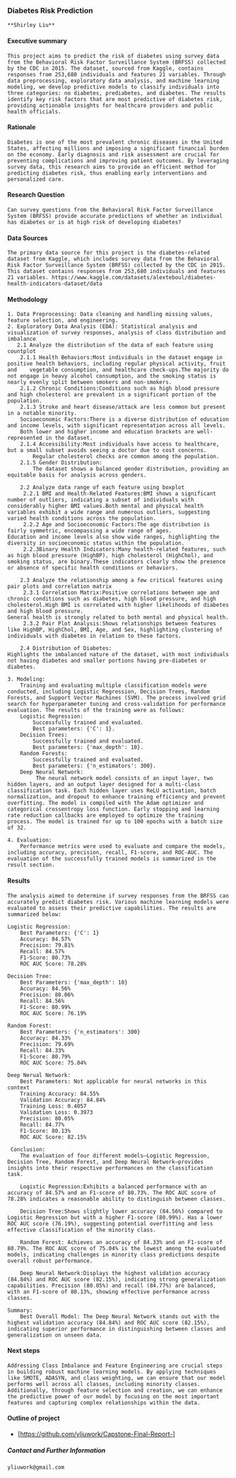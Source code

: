 ### Diabetes Risk Prediction

    **Shirley Liu**

#### Executive summary
    This project aims to predict the risk of diabetes using survey data from the Behavioral Risk Factor Surveillance System (BRFSS) collected by the CDC in 2015. The dataset, sourced from Kaggle, contains responses from 253,680 individuals and features 21 variables. Through data preprocessing, exploratory data analysis, and machine learning modeling, we develop predictive models to classify individuals into three categories: no diabetes, prediabetes, and diabetes. The results identify key risk factors that are most predictive of diabetes risk, providing actionable insights for healthcare providers and public health officials.

#### Rationale
    Diabetes is one of the most prevalent chronic diseases in the United States, affecting millions and imposing a significant financial burden on the economy. Early diagnosis and risk assessment are crucial for preventing complications and improving patient outcomes. By leveraging survey data, this research aims to provide an efficient method for predicting diabetes risk, thus enabling early interventions and personalized care.

#### Research Question
    Can survey questions from the Behavioral Risk Factor Surveillance System (BRFSS) provide accurate predictions of whether an individual has diabetes or is at high risk of developing diabetes?

#### Data Sources
    The primary data source for this project is the diabetes-related dataset from Kaggle, which includes survey data from the Behavioral Risk Factor Surveillance System (BRFSS) collected by the CDC in 2015. This dataset contains responses from 253,680 individuals and features 21 variables. https://www.kaggle.com/datasets/alexteboul/diabetes-health-indicators-dataset/data

#### Methodology
    1. Data Preprocessing: Data cleaning and handling missing values, feature selection, and engineering.
    2. Exploratory Data Analysis (EDA): Statistical analysis and visualization of survey responses, analysis of class distribution and imbalance
       2.1 Analyze the distribution of the data of each feature using countplot
        2.1.1 Health Behaviors:Most individuals in the dataset engage in positive health behaviors, including regular physical activity, fruit and    vegetable consumption, and healthcare check-ups.The majority do not engage in heavy alcohol consumption, and the smoking status is nearly evenly split between smokers and non-smokers.
        2.1.2 Chronic Conditions:Conditions such as high blood pressure and high cholesterol are prevalent in a significant portion of the population.
        2.1.3 Stroke and heart disease/attack are less common but present in a notable minority.
        Socioeconomic Factors:There is a diverse distribution of education and income levels, with significant representation across all levels.
        Both lower and higher income and education brackets are well-represented in the dataset.
        2.1.4 Accessibility:Most individuals have access to healthcare, but a small subset avoids seeing a doctor due to cost concerns.
            Regular cholesterol checks are common among the population.
        2.1.5 Gender Distribution:
            The dataset shows a balanced gender distribution, providing an equitable basis for analysis across genders.

        2.2 Analyze data range of each feature using boxplot
         2.2.1 BMI and Health-Related Features:BMI shows a significant number of outliers, indicating a subset of individuals with considerably higher BMI values.Both mental and physical health variables exhibit a wide range and numerous outliers, suggesting varied health conditions across the population.
         2.2.2 Age and Socioeconomic Factors:The age distribution is fairly symmetric, encompassing a wide range of ages.
    Education and income levels also show wide ranges, highlighting the diversity in socioeconomic status within the population.
         2.2.3Binary Health Indicators:Many health-related features, such as high blood pressure (HighBP), high cholesterol (HighChol), and smoking status, are binary.These indicators clearly show the presence or absence of specific health conditions or behaviors.

        2.3 Analyze the relationship among a few critical features using pair plots and correlation matrix
         2.3.1 Correlation Matrix:Positive correlations between age and chronic conditions such as diabetes, high blood pressure, and high cholesterol.High BMI is correlated with higher likelihoods of diabetes and high blood pressure.
    General health is strongly related to both mental and physical health.
         2.3.2 Pair Plot Analysis:Shows relationships between features like HighBP, HighChol, BMI, Age, and Sex, highlighting clustering of individuals with diabetes in relation to these factors.

        2.4 Distribution of Diabetes:
    Highlights the imbalanced nature of the dataset, with most individuals not having diabetes and smaller portions having pre-diabetes or diabetes.

    3. Modeling:
        Training and evaluating multiple classification models were conducted, including Logistic Regression, Decision Trees, Random Forests, and Support Vector Machines (SVM). The process involved grid search for hyperparameter tuning and cross-validation for performance evaluation. The results of the training were as follows:
        Logistic Regression:
            Successfully trained and evaluated.
            Best parameters: {'C': 1}.
        Decision Trees:
            Successfully trained and evaluated.
            Best parameters: {'max_depth': 10}.
        Random Forests:
            Successfully trained and evaluated.
            Best parameters: {'n_estimators': 300}.
        Deep Neural Network:
             The neural network model consists of an input layer, two hidden layers, and an output layer designed for a multi-class classification task. Each hidden layer uses ReLU activation, batch normalization, and dropout to enhance training efficiency and prevent overfitting. The model is compiled with the Adam optimizer and categorical crossentropy loss function. Early stopping and learning rate reduction callbacks are employed to optimize the training process. The model is trained for up to 100 epochs with a batch size of 32.
             
    4. Evaluation:
        Performance metrics were used to evaluate and compare the models, including accuracy, precision, recall, F1-score, and ROC-AUC. The evaluation of the successfully trained models is summarized in the result section. 


#### Results
    The analysis aimed to determine if survey responses from the BRFSS can accurately predict diabetes risk. Various machine learning models were evaluated to assess their predictive capabilities. The results are summarized below:

    Logistic Regression:
        Best Parameters: {'C': 1}
        Accuracy: 84.57%
        Precision: 79.81%
        Recall: 84.57%
        F1-Score: 80.73%
        ROC AUC Score: 78.28%
        
    Decision Tree:
        Best Parameters: {'max_depth': 10}
        Accuracy: 84.56%
        Precision: 80.06%
        Recall: 84.56%
        F1-Score: 80.99%
        ROC AUC Score: 76.19%
    
    Random Forest:
        Best Parameters: {'n_estimators': 300}
        Accuracy: 84.33%
        Precision: 79.69%
        Recall: 84.33%
        F1-Score: 80.79%
        ROC AUC Score: 75.04%
       
    Deep Nerual Network:
        Best Parameters: Not applicable for neural networks in this context
        Training Accuracy: 84.55%
        Validation Accuracy: 84.84%
        Training Loss: 0.4057
        Validation Loss: 0.3973
        Precision: 80.05%
        Recall: 84.77%
        F1-Score: 80.13%
        ROC AUC Score: 82.15%

     Conclusion:
        The evaluation of four different models—Logistic Regression, Decision Tree, Random Forest, and Deep Neural Network—provides insights into their respective performances on the classification task.

        Logistic Regression:Exhibits a balanced performance with an accuracy of 84.57% and an F1-score of 80.73%. The ROC AUC score of 78.28% indicates a reasonable ability to distinguish between classes.
        
        Decision Tree:Shows slightly lower accuracy (84.56%) compared to Logistic Regression but with a higher F1-score (80.99%). Has a lower ROC AUC score (76.19%), suggesting potential overfitting and less effective classification of the minority class.
        
        Random Forest: Achieves an accuracy of 84.33% and an F1-score of 80.79%. The ROC AUC score of 75.04% is the lowest among the evaluated models, indicating challenges in minority class predictions despite overall robust performance.
        
        Deep Neural Network:Displays the highest validation accuracy (84.84%) and ROC AUC score (82.15%), indicating strong generalization capabilities. Precision (80.05%) and recall (84.77%) are balanced, with an F1-score of 80.13%, showing effective performance across classes.
    
    Summary:
        Best Overall Model: The Deep Neural Network stands out with the highest validation accuracy (84.84%) and ROC AUC score (82.15%), indicating superior performance in distinguishing between classes and generalization on unseen data.
        

#### Next steps
    Addressing Class Imbalance and Feature Engineering are crucial steps in building robust machine learning models. By applying techniques like SMOTE, ADASYN, and class weighting, we can ensure that our model performs well across all classes, including minority classes. Additionally, through feature selection and creation, we can enhance the predictive power of our model by focusing on the most important features and capturing complex relationships within the data.


#### Outline of project

- [https://github.com/yliuwork/Capstone-Final-Report-]

##### Contact and Further Information
    yliuwork@gmail.com

